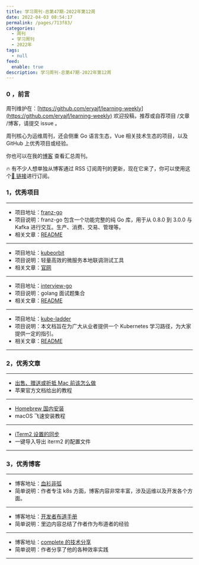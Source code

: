 ```yaml
---
title: 学习周刊-总第47期-2022年第12周
date: 2022-04-03 08:54:17
permalink: /pages/713f83/
categories:
  - 周刊
  - 学习周刊
  - 2022年
tags:
  - null
feed:
  enable: true
description: 学习周刊-总第47期-2022年第12周
---
```


### 0 ，前言

周刊维护在：[https://github.com/eryajf/learning-weekly](https://github.com/eryajf/learning-weekly) 欢迎投稿，推荐或自荐项目 /文章 /博客，请提交 issue 。

周刊核心为运维周刊，还会侧重 Go 语言生态，Vue 相关技术生态的项目，以及 GitHub 上优秀项目或经验。

你也可以在我的[博客](https://wiki.eryajf.net/learning-weekly/) 查看汇总周刊。

🔥 有不少人想单独从博客通过 RSS 订阅周刊的更新，现在它来了，你可以使用这个[🔗 链接](https://wiki.eryajf.net/learning-weekly.xml)进行订阅。

### 1，优秀项目

---

- 项目地址：[franz-go](https://github.com/twmb/franz-go)
- 项目说明：franz-go 包含一个功能完整的纯 Go 库，用于从 0.8.0 到 3.0.0 与 Kafka 进行交互。生产、消费、交易、管理等。
- 相关文章：[README](https://github.com/twmb/franz-go#readme)

---

- 项目地址：[kubeorbit](https://github.com/teamcode-inc/kubeorbit)
- 项目说明：轻量高效的微服务本地联调测试工具
- 相关文章：[官网](https://kubeorbit.io/)

---

- 项目地址：[interview-go](https://github.com/lifei6671/interview-go)
- 项目说明：golang 面试题集合
- 相关文章：[README](https://github.com/lifei6671/interview-go#readme)

---

- 项目地址：[kube-ladder](https://github.com/caicloud/kube-ladder)
- 项目说明：本文档旨在为广大从业者提供一个 Kubernetes 学习路径，为大家提供一定的指引。
- 相关文章：[README](https://github.com/caicloud/kube-ladder#readme)

---

### 2，优秀文章

---

- [出售、赠送或折抵 Mac 前该怎么做](https://support.apple.com/zh-cn/HT201065)
- 苹果官方文档给出的教程

---

- [Homebrew 国内安装](https://brew.idayer.com/)
- macOS 飞速安装教程

---

- [iTerm2 设置的同步](https://wayou.github.io/2020/09/15/iTerm2-%E8%AE%BE%E7%BD%AE%E7%9A%84%E5%90%8C%E6%AD%A5/)
- 一键导入导出 iterm2 的配置文件

---

### 3，优秀博客

---

- 博客地址：[血衫非弧](https://blog.kelu.org)
- 简单说明：作者专注 k8s 方面，博客内容非常丰富，涉及运维以及开发各个方面。

---

- 博客地址：[开发者布道手册](https://jimmysong.io/developer-advocacy-handbook/)
- 简单说明：里边内容总结了作者作为布道者的经验

---

- 博客地址：[complete 的技术分享](https://tech.codelc.com/)
- 简单说明：作者分享了他的各种效率实践

---
